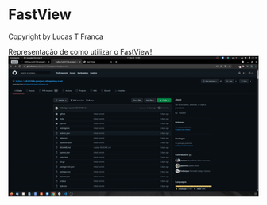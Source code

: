 # FastView

Copyright by Lucas T Franca

Representação de como utilizar o FastView!
![Project](./project.gif)